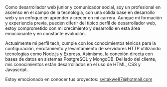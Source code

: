 Como desarrollador web junior y comunicador social, soy un profesional en ascenso en el campo de la tecnología, con una sólida base en desarrollo web y un enfoque en aprender y crecer en mi carrera. Aunque mi formación y experiencia previa, pueden diferir del típico perfil de desarrollador web, estoy comprometido con mi crecimiento y desarrollo en esta área emocionante y en constante evolución.

Actualmente mi perfil tech, cumple con los conocimientos ténicos para la configuración, enrutamiento y levantamiento de servidores HTTP utilizando tecnologías como Node.js y Express. Asimismo, la conexión directa con bases de datos en sistemas PostgreSQL y MongoDB. Del lado del cliente, mis conocimientos están desarrollados en el uso de HTML, CSS y Javascript.

Estoy emocionado en conocer tus proyectos: svitakwe87@hotmail.com
